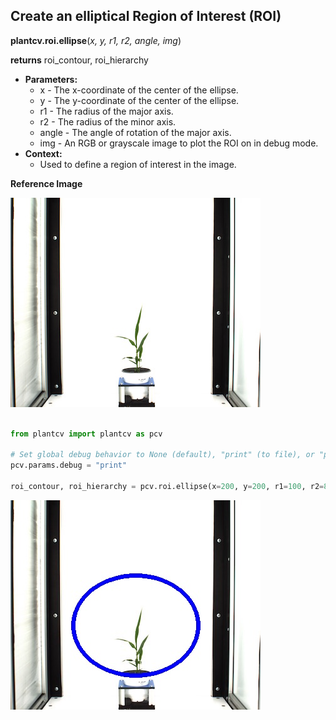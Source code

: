 ## Create an elliptical Region of Interest (ROI)

**plantcv.roi.ellipse**(*x, y, r1, r2, angle, img*)

**returns** roi_contour, roi_hierarchy

- **Parameters:**
    - x - The x-coordinate of the center of the ellipse.
    - y - The y-coordinate of the center of the ellipse.
    - r1 - The radius of the major axis.
    - r2 - The radius of the minor axis.
    - angle - The angle of rotation of the major axis.
    - img - An RGB or grayscale image to plot the ROI on in debug mode.
- **Context:**
    - Used to define a region of interest in the image.

**Reference Image**

![Screenshot](img/documentation_images/ellipse/original_image.jpg)

```python

from plantcv import plantcv as pcv

# Set global debug behavior to None (default), "print" (to file), or "plot" (Jupyter Notebooks or X11)
pcv.params.debug = "print"

roi_contour, roi_hierarchy = pcv.roi.ellipse(x=200, y=200, r1=100, r2=80, angle=0, img=rgb_img)
```

![Screenshot](img/documentation_images/ellipse/image_with_roi.jpg)
